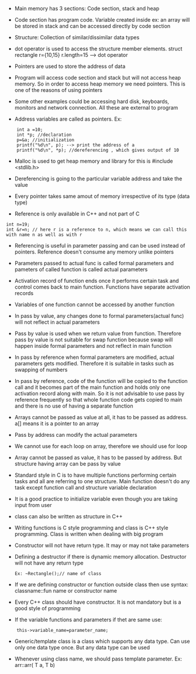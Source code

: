 * Main memory has 3 sections: Code section, stack and heap

* Code section has program code.
    Variable created inside ex: an array will be stored in stack and can be accessed directly by code section

* Structure: Collection of similar/dissimilar data types    

* dot operator is used to access the structure member elements.
    struct rectangle r={10,15}
    r.length=15 --> dot operator

* Pointers are used to store the address of data

* Program will access code section and stack but will not access heap memory. So in order to access heap memory we need pointers. This is one of the reasons of using pointers

* Some other examples could be accessing hard disk, keyboards, monitors and network connection. All these are external to program

* Address variables are called as pointers. Ex: 
```
    int a =10;
    int *p; //declaration
    p=&a; //initialization
    printf("%d\n", p); --> print the address of a
    printf("%d\n", *p); //dereferencing , which gives output of 10
```

* Malloc is used to get heap memory and library for this is #include <stdlib.h>

* Dereferencing is going to the particular variable address and take the value

* Every pointer takes same amout of memory irrespective of its type (data type)

* Reference is only available in C++ and not part of C

```
int n=19;
int &r=n; // here r is a reference to n, which means we can call this with name n as well as with r
```

* Referencing is useful in parameter passing and can be used instead of pointers. Reference doesn't consume any memory unlike pointers

* Parameters passed to actual func is called formal parameters and pameters of called function is called actual parameters

* Activation record of function ends once it performs certain task and control comes back to main function. Functions have separate activation records

* Variables of one function cannot be accessed by another function

* In pass by value, any changes done to formal parameters(actual func) will not reflect in actual parameters

* Pass by value is used when we return value from function. Therefore pass by value is not suitable for swap function because swap will happen inside formal parameters and not reflect in main function

* In pass by reference when formal parameters are modified, actual parameters gets modified. Therefore it is suitable in tasks such as swapping of numbers

* In pass by reference, code of the function will be copied to the function call and it becomes part of the main function and holds only one activation record along with main. So it is not advisable to use pass by reference frequently so that whole function code gets copied to main and there is no use of having a separate function

* Arrays cannot be passed as value at all, it has to be passed as address. a[] means it is a pointer to an array

* Pass by address can modify the actual parameters

* We cannot use for each loop on array, therefore we should use for loop

* Array cannot be passed as value, it has to be passed by address. But structure having array can be pass by value

* Standard style in C is to have multiple functions performing certain tasks and all are referring to one structure. Main function doesn't do any task except function call and structure variable declaration

* It is a good practice to initialize variable even though you are taking input from user

* class can also be written as structure in C++

* Writing functions is C style programming and class is C++ style programming. Class is written when dealing with big program

* Constructor will not have return type. It may or may not take parameters

* Defining a destructor if there is dynamic memory allocation. Destructor will not have any return type
    ```
    Ex: ~Rectangle();// name of class
    ```

* If we are defining constructor or function outside class then use syntax: classname::fun name or constructor name

* Every C++ class should have constructor. It is not mandatory but is a good style of programming

* If the variable functions and parameters if thet are same use:
```
    this->variable_name=parameter_name;
```

* Generic/template class is a class which supports any data type. Can use only one data type once. But any data type can be used

* Whenever using class name, we should pass template parameter. Ex: arr<T>::arr( T a, T b)